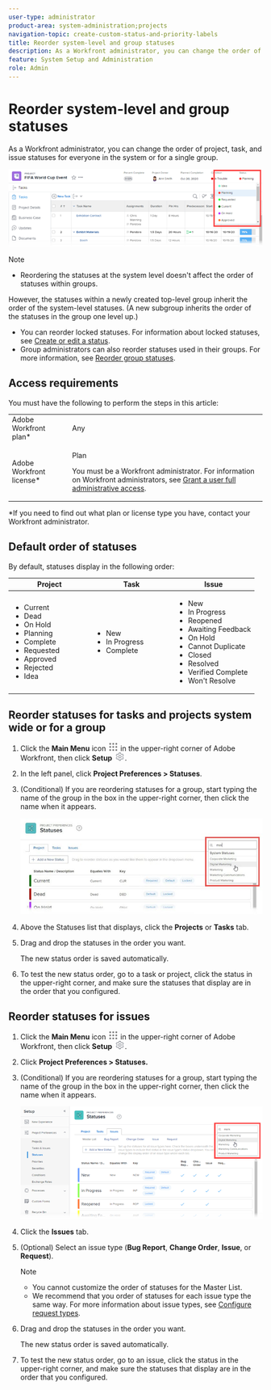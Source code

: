 ```yaml
---
user-type: administrator
product-area: system-administration;projects
navigation-topic: create-custom-status-and-priority-labels
title: Reorder system-level and group statuses
description: As a Workfront administrator, you can change the order of project, task, and issue statuses for everyone in the system or for a single group.
feature: System Setup and Administration
role: Admin
---
```


# Reorder system-level and group statuses

As a Workfront administrator, you can change the order of project, task, and issue statuses for everyone in the system or for a single group.

<!--
The system version of this snippet mentions a single group because a sysadmin call also reorder statuses there. Group admin version of this article is still needed.
-->

![](assets/statuses.png)

>[!NOTE]
>
>* Reordering the statuses at the system level doesn't affect the order of statuses within groups.
>
>  However, the statuses within a newly created top-level group inherit the order of the system-level statuses. (A new subgroup inherits the order of the statuses in the group one level up.)
>
>* You can reorder locked statuses. For information about locked statuses, see [Create or edit a status](../../../administration-and-setup/customize-workfront/creating-custom-status-and-priority-labels/create-or-edit-a-status.md).
>* Group administrators can also reorder statuses used in their groups. For more information, see [Reorder group statuses](../../../administration-and-setup/manage-groups/manage-group-statuses/reorder-group-statuses-from-groups-area.md).
>

## Access requirements

You must have the following to perform the steps in this article:

<table style="table-layout:auto"> 
 <col> 
 <col> 
 <tbody> 
  <tr> 
   <td role="rowheader">Adobe Workfront plan* </td> 
   <td> <p>Any</p> </td> 
  </tr> 
  <tr data-mc-conditions="SnippetConditions-wf-groups.system-level"> 
   <td role="rowheader">Adobe Workfront license*</td> 
   <td> <p>Plan </p> <p>You must be a Workfront administrator. For information on Workfront administrators, see <a href="../../../administration-and-setup/add-users/configure-and-grant-access/grant-a-user-full-administrative-access.md" class="MCXref xref">Grant a user full administrative access</a>.</p> </td> 
  </tr> 
 </tbody> 
</table>

&#42;If you need to find out what plan or license type you have, contact your Workfront administrator.

## Default order of statuses

By default, statuses display in the following order:

<table style="table-layout:auto"> 
 <col> 
 <col> 
 <col> 
 <thead> 
  <tr> 
   <th width="33.33%">Project</th> 
   <th width="33.33%">Task</th> 
   <th width="33.33%">Issue</th> 
  </tr> 
 </thead> 
 <tbody> 
  <tr> 
   <td> 
    <ul> 
     <li>Current</li> 
     <li>Dead</li> 
     <li> On Hold </li> 
     <li> Planning </li> 
     <li> Complete </li> 
     <li> Requested </li> 
     <li> Approved </li> 
     <li> Rejected </li> 
     <li> Idea </li> 
    </ul> </td> 
   <td> 
    <ul> 
     <li>New</li> 
     <li>In Progress</li> 
     <li>Complete</li> 
    </ul> </td> 
   <td> 
    <ul> 
     <li>New</li> 
     <li>In Progress</li> 
     <li>Reopened</li> 
     <li>Awaiting Feedback</li> 
     <li>On Hold</li> 
     <li>Cannot Duplicate</li> 
     <li>Closed</li> 
     <li>Resolved</li> 
     <li>Verified Complete</li> 
     <li>Won't Resolve</li> 
    </ul> </td> 
  </tr> 
 </tbody> 
</table>

## Reorder statuses for tasks and projects system wide or for a group

1. Click the **Main Menu** icon ![](assets/main-menu-icon.png) in the upper-right corner of Adobe Workfront, then click **Setup** ![](assets/gear-icon-settings.png).

1. In the left panel, click **Project Preferences > Statuses**.
1. (Conditional) If you are reordering statuses for a group, start typing the name of the group in the box in the upper-right corner, then click the name when it appears.

   ![](assets/system-statuses-in-upper-rt-corner-group.jpg)

1. Above the Statuses list that displays, click the **Projects** or **Tasks** tab.

1. Drag and drop the statuses in the order you want.

   The new status order is saved automatically.

1. To test the new status order, go to a task or project, click the status in the upper-right corner, and make sure the statuses that display are in the order that you configured.

## Reorder statuses for issues

1. Click the **Main Menu** icon ![](assets/main-menu-icon.png) in the upper-right corner of Adobe Workfront, then click **Setup** ![](assets/gear-icon-settings.png).

1. Click **Project Preferences > Statuses.**
1. (Conditional) If you are reordering statuses for a group, start typing the name of the group in the box in the upper-right corner, then click the name when it appears.

   ![](assets/issue-statuses-group-name.png)

1. Click the **Issues** tab.
1. (Optional) Select an issue type (**Bug Report**, **Change Order**, **Issue**, or **Request**).

   >[!NOTE]
   >
   >* You cannot customize the order of statuses for the Master List.
   >* We recommend that you order of statuses for each issue type the same way. For more information about issue types, see [Configure request types](../../../administration-and-setup/set-up-workfront/configure-system-defaults/configure-request-types.md).

1. Drag and drop the statuses in the order you want.

   The new status order is saved automatically.

1. To test the new status order, go to an issue, click the status in the upper-right corner, and make sure the statuses that display are in the order that you configured.

